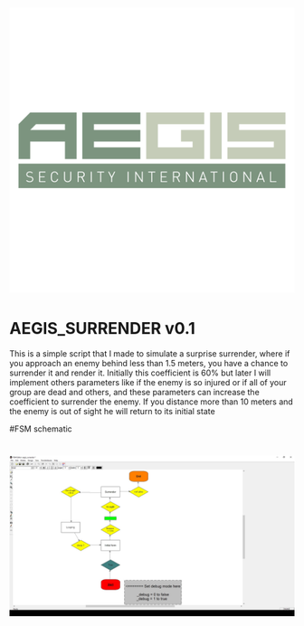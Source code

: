 # ![aegis_surrender](screens/logo.png)
# AEGIS_SURRENDER v0.1

This is a simple script that I made to simulate a surprise surrender, where
if you approach an enemy behind less than 1.5 meters, you have a chance to surrender it and render it. Initially this coefficient is 60% but later I will implement others parameters like if the enemy is so injured or if all of your group are dead and others, and these parameters can increase the coefficient to surrender the enemy.
If you distance more than 10 meters and the enemy is out of sight he will return to its initial state

#FSM schematic

# ![surrender](screens/surrender.jpg)

